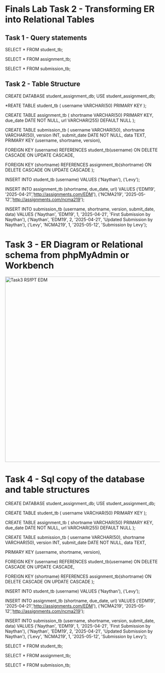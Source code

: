 # Finals Lab Task 2 - Transforming ER into Relational Tables
## Task 1 - Query statements
SELECT * FROM student_tb;

SELECT * FROM assignment_tb;

SELECT * FROM submission_tb;

## Task 2 - Table Structure
CREATE DATABASE student_assignment_db; USE student_assignment_db;

*REATE TABLE student_tb ( username VARCHAR(50) PRIMARY KEY );

CREATE TABLE assignment_tb ( shortname VARCHAR(50) PRIMARY KEY, due_date DATE NOT NULL, url VARCHAR(255) DEFAULT NULL );

CREATE TABLE submission_tb ( username VARCHAR(50), shortname VARCHAR(50), version INT, submit_date DATE NOT NULL, data TEXT,
PRIMARY KEY (username, shortname, version),

FOREIGN KEY (username) REFERENCES student_tb(username)
    ON DELETE CASCADE ON UPDATE CASCADE,

FOREIGN KEY (shortname) REFERENCES assignment_tb(shortname)
    ON DELETE CASCADE ON UPDATE CASCADE
);

INSERT INTO student_tb (username) VALUES ('Naythan'), ('Levy');

INSERT INTO assignment_tb (shortname, due_date, url) VALUES ('EDM19', '2025-04-21','http://assignments.com/EDM'), ('NCMA219', '2025-05-12','http://assignments.com/ncma219');

INSERT INTO submission_tb (username, shortname, version, submit_date, data) VALUES ('Naythan', 'EDM19', 1, '2025-04-21', 'First Submission by Naythan'), ('Naythan', 'EDM19', 2, '2025-04-21', 'Updated Submission by Naythan'), ('Levy', 'NCMA219', 1, '2025-05-12', 'Submission by Levy');

# Task 3 - ER Diagram or Relational schema from phpMyAdmin or Workbench
<img width="602" alt="Task3 RSfPT EDM" src="https://github.com/user-attachments/assets/ff63ba5e-3da6-4658-b6b6-57e3fce01093" />

# Task 4 - Sql copy of the database and table structures

CREATE DATABASE student_assignment_db; USE student_assignment_db;

CREATE TABLE student_tb ( username VARCHAR(50) PRIMARY KEY );

CREATE TABLE assignment_tb ( shortname VARCHAR(50) PRIMARY KEY, due_date DATE NOT NULL, url VARCHAR(255) DEFAULT NULL );

CREATE TABLE submission_tb ( username VARCHAR(50), shortname VARCHAR(50), version INT, submit_date DATE NOT NULL, data TEXT,

PRIMARY KEY (username, shortname, version),

FOREIGN KEY (username) REFERENCES student_tb(username)
    ON DELETE CASCADE ON UPDATE CASCADE,

FOREIGN KEY (shortname) REFERENCES assignment_tb(shortname)
    ON DELETE CASCADE ON UPDATE CASCADE
);

INSERT INTO student_tb (username) VALUES ('Naythan'), ('Levy');

INSERT INTO assignment_tb (shortname, due_date, url) VALUES ('EDM19', '2025-04-21','http://assignments.com/EDM'), ('NCMA219', '2025-05-12','http://assignments.com/ncma219');

INSERT INTO submission_tb (username, shortname, version, submit_date, data) VALUES ('Naythan', 'EDM19', 1, '2025-04-21', 'First Submission by Naythan'), ('Naythan', 'EDM19', 2, '2025-04-21', 'Updated Submission by Naythan'), ('Levy', 'NCMA219', 1, '2025-05-12', 'Submission by Levy');

SELECT * FROM student_tb;

SELECT * FROM assignment_tb;

SELECT * FROM submission_tb;
